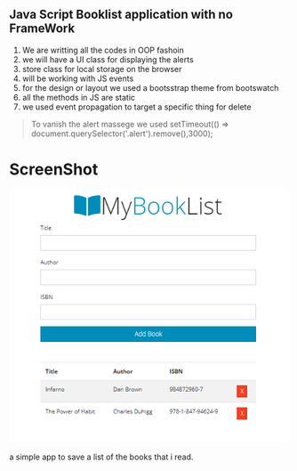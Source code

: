 ## Java Script Booklist application with no FrameWork
 1. We are writting all the codes in OOP fashoin 
 2. we will have a UI class for displaying the alerts 
 3. store class for local storage on the browser 
 4. will be working with JS events
 5. for the design or layout we used a bootsstrap theme from bootswatch
 6. all the methods in JS are static 
 7. we used event propagation to target a specific thing for delete 
 > To vanish the alert massege we used 
 > setTimeout(() => document.querySelector('.alert').remove(),3000);

 # ScreenShot
 ![](BookListApp_JS.png)


 a simple app to save a list of the books that i read. 